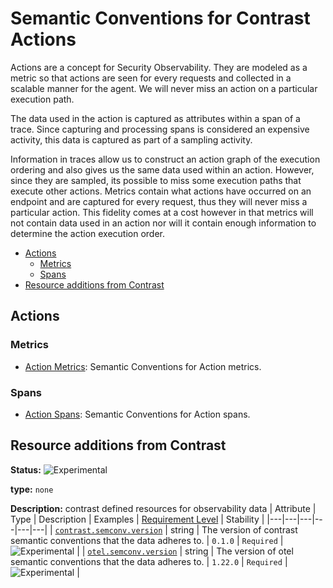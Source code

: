 # Semantic Conventions for Contrast Actions

Actions are a concept for Security Observability. They are modeled as a metric
so that actions are seen for every requests and collected in a scalable
manner for the agent. We will never miss an action on a particular execution path.

The data used in the action is captured as attributes within a span of a trace. Since capturing and processing spans is considered an expensive activity, this data is captured as part of a sampling activity.

Information in traces allow us to construct an action graph of the execution ordering and also gives us the same data used within an action. However, since they are sampled, its possible to miss some execution paths that execute other actions.  Metrics contain what actions have occurred on an endpoint and are captured for every request, thus they will never miss a particular action.  This fidelity comes at a cost however in that metrics will not contain data used in an
action nor will it contain enough information to determine the action execution order.

<!-- toc -->

- [Actions](#actions)
  * [Metrics](#metrics)
  * [Spans](#spans)
- [Resource additions from Contrast](#resource-additions-from-contrast)

<!-- tocstop -->

## Actions

### Metrics

- [Action Metrics](action-metrics.md): Semantic Conventions for Action metrics.

### Spans

- [Action Spans](action-spans.md): Semantic Conventions for Action spans.

## Resource additions from Contrast

<!-- semconv contrast.resource(full) -->
<!-- NOTE: THIS TEXT IS AUTOGENERATED. DO NOT EDIT BY HAND. -->
<!-- see templates/registry/markdown/snippet.md.j2 -->
<!-- prettier-ignore-start -->
<!-- markdownlint-capture -->
<!-- markdownlint-disable -->


**Status:** ![Experimental](https://img.shields.io/badge/-experimental-blue)

**type:** `none`

**Description:** contrast defined resources for observability data
| Attribute  | Type | Description  | Examples  | [Requirement Level](https://opentelemetry.io/docs/specs/semconv/general/attribute-requirement-level/) | Stability |
|---|---|---|---|---|---|
| [`contrast.semconv.version`](/docs/attributes-registry/.md) | string | The version of contrast semantic conventions that the data adheres to. | `0.1.0` | `Required` | ![Experimental](https://img.shields.io/badge/-experimental-blue) |
| [`otel.semconv.version`](/docs/attributes-registry/.md) | string | The version of otel semantic conventions that the data adheres to. | `1.22.0` | `Required` | ![Experimental](https://img.shields.io/badge/-experimental-blue) |

<!-- markdownlint-restore -->
<!-- prettier-ignore-end -->
<!-- END AUTOGENERATED TEXT -->
<!-- endsemconv -->
